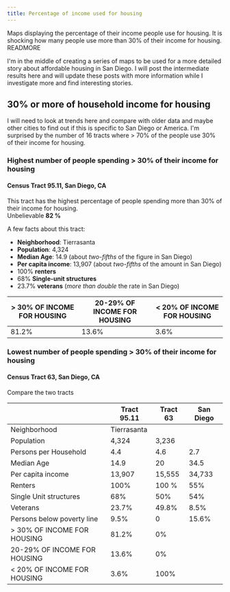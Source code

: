 ```yaml
---
title: Percentage of income used for housing
---
```

Maps displaying the percentage of their income people use for housing.
It is shocking how many people use more than 30% of their income for housing.
READMORE

I'm in the middle of creating a series of maps to be used for a more detailed story about affordable housing in San Diego. 
I will post the intermediate results here and will update these posts with more information while I investigate more and find interesting stories.

## 30% or more of household income for housing

<div id="sdmaps-housing-income"></div>

I will need to look at trends here and compare with older data and maybe other cities to find out if this is specific to San Diego or America.
I'm surprised by the number of 16 tracts where > 70% of the people use 30% of their income for housing. 

### Highest number of people spending > 30% of their income for housing
#### Census Tract 95.11, San Diego, CA

This tract has the highest percentage of people spending more than 30% of their income for housing.  
Unbelievable **82 %**

A few facts about this tract:

- **Neighborhood**: Tierrasanta
- **Population**: 4,324
- **Median Age**: 14.9 (about *two-fifths* of the figure in San Diego)
- **Per capita income**: 13,907 (about *two-fifths* of the amount in San Diego)
- 100% **renters**
- 68% **Single-unit structures**
- 23.7% **veterans** (*more than double* the rate in San Diego)


| > 30% OF INCOME FOR HOUSING | 20-29% OF INCOME FOR HOUSING | < 20% OF INCOME FOR HOUSING |
---------------------------|----------------------------|---------------------------|
81.2% | 13.6% |3.6% |


<div id="sdmaps-tract-9511"></div>

### Lowest number of people spending > 30% of their income for housing

#### Census Tract 63, San Diego, CA

Compare the two tracts

|| Tract 95.11 | Tract 63 | San Diego
---------------------------|----------------------------|---------------------------|-------------|
Neighborhood | Tierrasanta | | 
Population | 4,324 | 3,236 | 
Persons per Household | 4.4 | 4.6 | 2.7
Median Age | 14.9 | 20 | 34.5
Per capita income | 13,907 | 15,555 | 34,733
Renters | 100% | 100 % | 55%
Single Unit structures | 68% | 50% | 54%
Veterans | 23.7% | 49.8% | 8.5%
Persons below poverty line | 9.5% | 0 | 15.6%
> 30% OF INCOME FOR HOUSING | 81.2% | 0% | 
20-29% OF INCOME FOR HOUSING | 13.6% | 0% | 
< 20% OF INCOME FOR HOUSING | 3.6% | 100% | 
